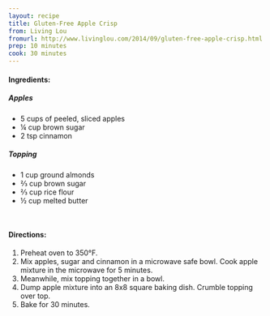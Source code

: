 ```yaml
---
layout: recipe
title: Gluten-Free Apple Crisp
from: Living Lou
fromurl: http://www.livinglou.com/2014/09/gluten-free-apple-crisp.html
prep: 10 minutes
cook: 30 minutes
---
```


#### Ingredients:

##### Apples

* 5 cups of peeled, sliced apples
* ¼ cup brown sugar
* 2 tsp cinnamon

##### Topping

* 1 cup ground almonds
* ⅔ cup brown sugar
* ⅔ cup rice flour
* ½ cup melted butter

<br>

#### Directions:

1. Preheat oven to 350°F.
2. Mix apples, sugar and cinnamon in a microwave safe bowl. Cook apple mixture in the microwave for 5 minutes.
3. Meanwhile, mix topping together in a bowl.
4. Dump apple mixture into an 8x8 square baking dish. Crumble topping over top.
5. Bake for 30 minutes.
